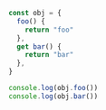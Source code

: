```js showLineNumbers
const obj = {
  foo() {
    return "foo"
  },
  get bar() {
    return "bar"
  },
}

console.log(obj.foo())
console.log(obj.bar())
```